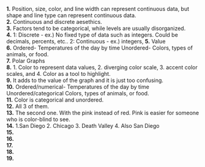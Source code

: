 **1.** Position, size, color, and line width can represent continuous data, but shape and line type can represent continuous data.  
**2.**  Continuous and discrete aesethics.  
**3.**  Factors tend to be categorical, while levels are usually disorganized.  
**4.**  1: Discrete - ex.) No fixed type of data such as integers. Could be decimals, percents, etc.. 2: Continuous - ex.) integers, 
**5.**  Value  
**6.**  Ordered- Temperatures of the day by time Unordered- Colors, types of animals, or food.    
**7.**  Polar Graphs  
**8.**  1. Color to represent data values, 2. diverging color scale, 3. accent color scales, and 4. Color as a tool to highlight.  
**9.**  It adds to the value of the graph and it is just too confusing.  
**10.**  Ordered/numerical- Temperatures of the day by time Unordered/categorical Colors, types of animals, or food.  
**11.**  Color is categorical and unordered.  
**12.**  All 3 of them.  
**13.**  The second one. With the pink instead of red. Pink is easier for someone who is color-blind to see.  
**14.**  1.San Diego 2. Chicago  3. Death Valley 4. Also San Diego  
**15.**  
**16.**  
**17.**  
**18.**  
**19.**  
